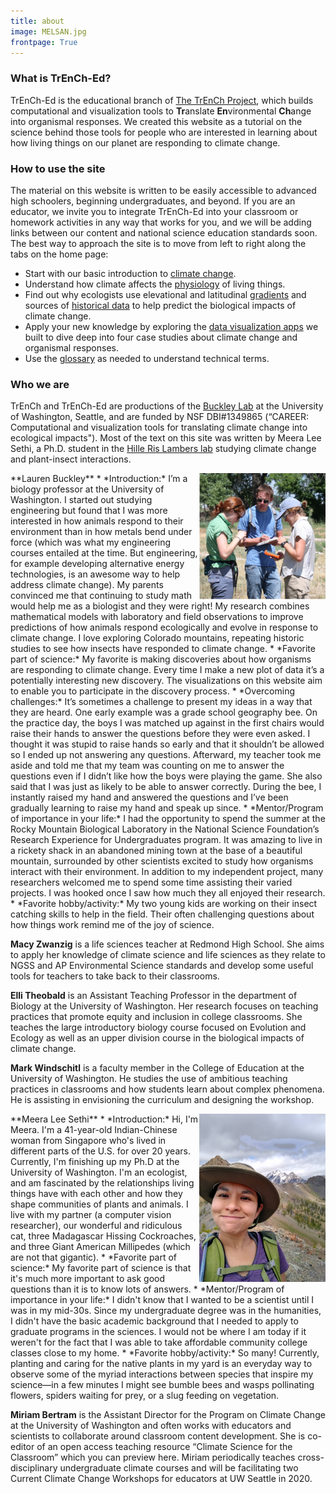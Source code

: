 ```yaml
---
title: about
image: MELSAN.jpg
frontpage: True
---
```


### What is TrEnCh-Ed?

TrEnCh-Ed is the educational branch of <a href="https://trenchproject.github.io/" target="_blank">The TrEnCh Project</a>, which builds computational and visualization tools to <b>Tr</b>anslate <b>En</b>vironmental <b>Ch</b>ange into organismal responses. We created this website as a tutorial on the science behind those tools for people who are interested in learning about how living things on our planet are responding to climate change.

### How to use the site

The material on this website is written to be easily accessible to advanced high schoolers, beginning undergraduates, and beyond. If you are an educator, we invite you to integrate  TrEnCh-Ed into your classroom or homework activities in any way that works for you, and we will be adding links between our content and national science education standards soon. The best way to approach the site is to move from left to right along the tabs on the home page:

* Start with our basic introduction to <a href="https://trench-ed.github.io/#climate-change" target="_blank">climate change</a>.
* Understand how climate affects the <a href="https://trench-ed.github.io/#physiology" target="_blank">physiology</a> of living things.
* Find out why ecologists use elevational and latitudinal <a href="https://trench-ed.github.io/#gradients" target="_blank">gradients</a> and sources of <a href="https://trench-ed.github.io/#Historical-Data" target="_blank">historical data</a> to help predict the biological impacts of climate change.
* Apply your new knowledge by exploring the <a href="https://trench-ed.github.io/#Data-Visualizations" target="_blank">data visualization apps</a> we built to dive deep into four case studies about climate change and organismal responses.
* Use the <a href="https://trench-ed.github.io/#glossary" target="_blank">glossary</a> as needed to understand technical terms.

### Who we are

TrEnCh and TrEnCh-Ed are productions of the <a href="http://faculty.washington.edu/lbuckley/">Buckley Lab</a> at the University of Washington, Seattle, and are funded by NSF DBI#1349865 (“CAREER: Computational and visualization tools for translating climate change into ecological impacts"). Most of the text on this site was written by Meera Lee Sethi, a Ph.D. student in the <a href="https://faculty.washington.edu/jhrl/Index.html">Hille Ris Lambers lab</a> studying climate change and plant-insect interactions.  

<img align="right" width="40%" src="/assets/images/Buckley.png">      
**Lauren Buckley** 
* *Introduction:* I’m a biology professor at the University of Washington. I started out studying engineering but found that I was more interested in how animals respond to their environment than in how metals bend under force (which was what my engineering courses entailed at the time. But engineering, for example developing alternative energy technologies, is an awesome way to help address climate change). My parents convinced me that continuing to study math would help me as a biologist and they were right! My research combines mathematical models with laboratory and field observations to improve predictions of how animals respond ecologically and evolve in response to climate change. I love exploring Colorado mountains, repeating historic studies to see how insects have responded to climate change.      
* *Favorite part of science:* My favorite is making discoveries about how organisms are responding to climate change. Every time I make a new plot of data it’s a potentially interesting new discovery. The visualizations on this website aim to enable you to participate in the discovery process.     
* *Overcoming challenges:* It’s sometimes a challenge to present my ideas in a way that they are heard. One early example was a grade school geography bee. On the practice day, the boys I was matched up against in the first chairs would raise their hands to answer the questions before they were even asked. I thought it was stupid to raise hands so early and that it shouldn’t be allowed so I ended up not answering any questions. Afterward, my teacher took me aside and told me that my team was counting on me to answer the questions even if I didn’t like how the boys were playing the game. She also said that I was just as likely to be able to answer correctly. During the bee, I instantly raised my hand and answered the questions and I’ve been gradually learning to raise my hand and speak up since.   
* *Mentor/Program of importance in your life:* I had the opportunity to spend the summer at the Rocky Mountain Biological Laboratory in the National Science Foundation’s Research Experience for Undergraduates program. It was amazing to live in a rickety shack in an abandoned mining town at the base of a beautiful mountain, surrounded by other scientists excited to study how organisms interact with their environment. In addition to my independent project, many researchers welcomed me to spend some time assisting their varied projects. I was hooked once I saw how much they all enjoyed their research.    
* *Favorite hobby/activity:* My two young kids are working on their insect catching skills to help in the field. Their often challenging questions about how things work remind me of the joy of science.    
    
     
**Macy Zwanzig** is a life sciences teacher at Redmond High School. She aims to apply her knowledge of climate science and life sciences as they relate to NGSS and AP Environmental Science standards and develop some useful tools for teachers to take back to their classrooms. 
    
    
**Elli Theobald** is an Assistant Teaching Professor in the department of Biology at the University of Washington. Her research focuses on teaching practices that promote equity and inclusion in college classrooms. She teaches the large introductory biology course focused on Evolution and Ecology as well as an upper division course in the biological impacts of climate change.


**Mark Windschitl** is a faculty member in the College of Education at the University of Washington. He studies the use of ambitious teaching practices in classrooms and how students learn about complex phenomena.  He is assisting in envisioning the curriculum and designing the workshop.
      
   
<img align="right" width="40%" src="/assets/images/Sethi.jpg">     
**Meera Lee Sethi**  
* *Introduction:* Hi, I'm Meera. I'm a 41-year-old Indian-Chinese woman from Singapore who's lived in different parts of the U.S. for over 20 years. Currently, I'm finishing up my Ph.D at the University of Washington. I'm an ecologist, and am fascinated by the relationships living things have with each other and how they shape communities of plants and animals. I live with my partner (a computer vision researcher), our wonderful and ridiculous cat, three Madagascar Hissing Cockroaches, and three Giant American Millipedes (which are not that gigantic).      
* *Favorite part of science:* My favorite part of science is that it's much more important to ask good questions than it is to know lots of answers.      
* *Mentor/Program of importance in your life:* I didn't know that I wanted to be a scientist until I was in my mid-30s. Since my undergraduate degree was in the humanities, I didn't have the basic academic background that I needed to apply to graduate programs in the sciences. I would not be where I am today if it weren't for the fact that I was able to take affordable community college classes close to my home.      
* *Favorite hobby/activity:* So many! Currently, planting and caring for the native plants in my yard is an everyday way to observe some of the myriad interactions between species that inspire my science—in a few minutes I might see bumble bees and wasps pollinating flowers, spiders waiting for prey, or a slug feeding on vegetation.        
        
        
**Miriam Bertram** is the Assistant Director for the Program on Climate Change at the University of Washington and often works with educators and scientists to collaborate around classroom content development.  She is co-editor of an open access teaching resource “Climate Science for the Classroom” which you can preview here. Miriam periodically teaches cross-disciplinary undergraduate climate courses and will be facilitating two Current Climate Change Workshops for educators at UW Seattle in 2020.  


